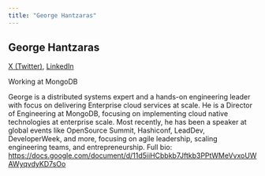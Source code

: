 ```yaml
---
title: "George Hantzaras"
---
```


## George Hantzaras
[X (Twitter)](https://twitter.com/iamhantzo), 
[LinkedIn](https://www.linkedin.com/in/george-hantzaras/)

Working at MongoDB

George is a distributed systems expert and a hands-on engineering leader with focus on delivering Enterprise cloud services at scale. He is a Director of Engineering at MongoDB, focusing on implementing cloud native technologies at enterprise scale. Most recently, he has been a speaker at global events like OpenSource Summit, Hashiconf, LeadDev, DeveloperWeek, and more, focusing on agile leadership, scaling engineering teams, and entrepreneurship. Full bio: https://docs.google.com/document/d/11d5iiHCbbkb7Jftkb3PPtWMeVvxoUWAWyqvdyKD7sOo
